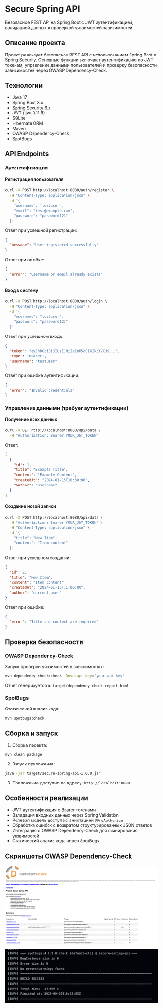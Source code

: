 # Secure Spring API

Безопасное REST API на Spring Boot с JWT аутентификацией, валидацией данных и проверкой уязвимостей зависимостей.

## Описание проекта

Проект реализует безопасное REST API с использованием Spring Boot и Spring Security. Основные функции включают аутентификацию по JWT токенам, управление данными пользователей и проверку безопасности зависимостей через OWASP Dependency-Check.

## Технологии

- Java 17
- Spring Boot 3.x
- Spring Security 6.x
- JWT (jjwt 0.11.5)
- SQLite
- Hibernate ORM
- Maven
- OWASP Dependency-Check
- SpotBugs

## API Endpoints

### Аутентификация

#### Регистрация пользователя

```bash
curl -X POST http://localhost:8080/auth/register \
  -H "Content-Type: application/json" \
  -d '{
    "username": "testuser",
    "email": "test@example.com",
    "password": "password123"
  }'
```

Ответ при успешной регистрации:
```json
{
  "message": "User registered successfully"
}
```

Ответ при ошибке:
```json
{
  "error": "Username or email already exists"
}
```

#### Вход в систему

```bash
curl -X POST http://localhost:8080/auth/login \
  -H "Content-Type: application/json" \
  -d '{
    "username": "testuser",
    "password": "password123"
  }'
```

Ответ при успешном входе:
```json
{
  "token": "eyJhbGciOiJIUzI1NiIsInR5cCI6IkpXVCJ9...",
  "type": "Bearer",
  "username": "testuser"
}
```

Ответ при ошибке аутентификации:
```json
{
  "error": "Invalid credentials"
}
```

### Управление данными (требует аутентификации)

#### Получение всех данных

```bash
curl -X GET http://localhost:8080/api/data \
  -H "Authorization: Bearer YOUR_JWT_TOKEN"
```

Ответ:
```json
[
  {
    "id": 1,
    "title": "Example Title",
    "content": "Example Content",
    "createdAt": "2024-01-15T10:30:00",
    "author": "username"
  }
]
```

#### Создание новой записи

```bash
curl -X POST http://localhost:8080/api/data \
  -H "Authorization: Bearer YOUR_JWT_TOKEN" \
  -H "Content-Type: application/json" \
  -d '{
    "title": "New Item",
    "content": "Item content"
  }'
```

Ответ при успешном создании:
```json
{
  "id": 2,
  "title": "New Item",
  "content": "Item content",
  "createdAt": "2024-01-15T11:00:00",
  "author": "current_user"
}
```

Ответ при ошибке:
```json
{
  "error": "Title and content are required"
}
```

## Проверка безопасности

### OWASP Dependency-Check

Запуск проверки уязвимостей в зависимостях:

```bash
mvn dependency-check:check -Dnvd.api.key="your-api-key"
```

Отчет генерируется в: `target/dependency-check-report.html`

### SpotBugs

Статический анализ кода:

```bash
mvn spotbugs:check
```

## Сборка и запуск

1. Сборка проекта:
```bash
mvn clean package
```

2. Запуск приложения:
```bash
java -jar target/secure-spring-api-1.0.0.jar
```

3. Приложение доступно по адресу: `http://localhost:8080`

## Особенности реализации

- JWT аутентификация с Bearer токенами
- Валидация входных данных через Spring Validation
- Ролевая модель доступа с аннотацией `@PreAuthorize`
- Обработка ошибок с возвратом структурированных JSON ответов
- Интеграция с OWASP Dependency-Check для сканирования уязвимостей
- Статический анализ кода через SpotBugs

## Скриншоты OWASP Dependency-Check

![Главная страница отчета](screenshots/owasp.png)

![Детали spotbugs](screenshots/spotbugs.png)
